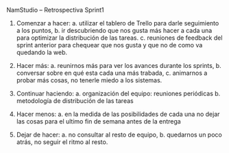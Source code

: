 NamStudio – Retrospectiva Sprint1
1.	Comenzar a hacer: 
a.	utilizar el tablero de Trello para darle seguimiento a los puntos, 
b.	ir descubriendo que nos gusta más hacer a cada una para optimizar la distribución de las tareas.
c.	reuniones de feedback del sprint anterior para chequear que nos gusta y que no de como va quedando la web.

2.	Hacer más: 
a.	reunirnos más para ver los avances durante los sprints, 
b.	conversar sobre en qué esta cada una más trabada, 
c.	animarnos a probar más cosas, no tenerle miedo a los sistemas.

3.	Continuar haciendo: 
a.	organización del equipo: reuniones periódicas
b.	metodología de distribución de las tareas

4.	Hacer menos: 
a.	en la medida de las posibilidades de cada una no dejar las cosas para el ultimo fin de semana antes de la entrega

5.	Dejar de hacer: 
a.	no consultar al resto de equipo, 
b.	quedarnos un poco atrás, no seguir el ritmo al resto.
